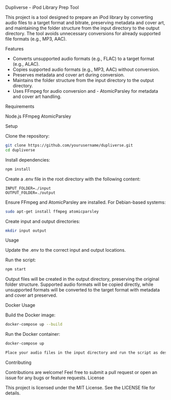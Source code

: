 Dupliverse - iPod Library Prep Tool

This project is a tool designed to prepare an iPod library by converting audio files to a target format and bitrate, preserving metadata and cover art, and maintaining the folder structure from the input directory to the output directory. The tool avoids unnecessary conversions for already supported file formats (e.g., MP3, AAC).

Features

- Converts unsupported audio formats (e.g., FLAC) to a target format (e.g., ALAC).
- Copies supported audio formats (e.g., MP3, AAC) without conversion.
- Preserves metadata and cover art during conversion.
- Maintains the folder structure from the input directory to the output directory.
- Uses FFmpeg for audio conversion and - AtomicParsley for metadata and cover art handling.

Requirements

Node.js
FFmpeg
AtomicParsley

Setup

Clone the repository:

```bash
git clone https://github.com/yourusername/dupliverse.git
cd dupliverse
```
Install dependencies:

```bash
npm install
```

Create a .env file in the root directory with the following content:

```env
INPUT_FOLDER=./input
OUTPUT_FOLDER=./output
```

Ensure FFmpeg and AtomicParsley are installed. For Debian-based systems:

```bash
sudo apt-get install ffmpeg atomicparsley
```

Create input and output directories:

```bash
mkdir input output
```

Usage

Update the .env to the correct input and output locations.

Run the script:

```bash
npm start
```

Output files will be created in the output directory, preserving the original folder structure. Supported audio formats will be copied directly, while unsupported formats will be converted to the target format with metadata and cover art preserved.

Docker Usage

Build the Docker image:

```bash
docker-compose up --build
```

Run the Docker container:

```bash
docker-compose up

Place your audio files in the input directory and run the script as described above. The Docker container will handle the conversions and copying.
```

Contributing

Contributions are welcome! Feel free to submit a pull request or open an issue for any bugs or feature requests.
License

This project is licensed under the MIT License. See the LICENSE file for details.